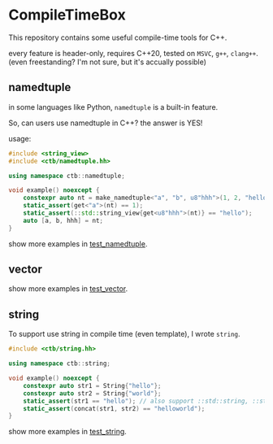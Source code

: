 # CompileTimeBox

This repository contains some useful compile-time tools for C++.

every feature is header-only, requires C++20, tested on `MSVC`, `g++`, `clang++`. (even freestanding? I'm not sure, but it's accually possible)

## namedtuple

in some languages like Python, `namedtuple` is a built-in feature.

So, can users use namedtuple in C++? the answer is YES!

usage:
```cpp
#include <string_view>
#include <ctb/namedtuple.hh>

using namespace ctb::namedtuple;

void example() noexcept {
    constexpr auto nt = make_namedtuple<"a", "b", u8"hhh">(1, 2, "hello");
    static_assert(get<"a">(nt) == 1);
    static_assert(::std::string_view{get<u8"hhh">(nt)} == "hello");
    auto [a, b, hhh] = nt;
}
```

show more examples in [test_namedtuple](./test/namedtuple.cc).

## vector
show more examples in [test_vector](./test/vector.cc).

## string
To support use string in compile time (even template), I wrote `string`.
```cpp
#include <ctb/string.hh>

using namespace ctb::string;

void example() noexcept {
    constexpr auto str1 = String{"hello"};
    constexpr auto str2 = String{"world"};
    static_assert(str1 == "hello"); // also support ::std::string, ::std::string_view and other encoding
    static_assert(concat(str1, str2) == "helloworld");
}
```

show more examples in [test_string](./test/string.cc).
